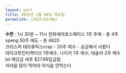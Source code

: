 ```yaml
---
layout: post
title: 2025년 2월 06일 목요일
permalink: /2025/02/06/
---
```

**수면** : 1시 30분 ~ 11시
한화에어로스페이스 1주 추매 - 총 4주<br/>
xpeng 50주 매도 - 총 4820<br/>
크리스퍼 테라퓨틱스crsp - 20주 매수 - 궁금해서 사봤다<br/>
테이크투인터랙티브 1주매수, 나이키 1주 매수, 테슬라 2주 매수<br/>
bil 배당금 세후 $27.69입금됨<br/>
저녁을 많이 먹어야 야식을 안먹는다